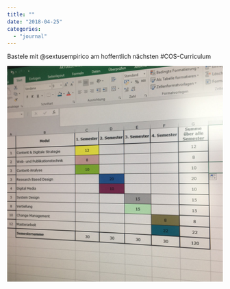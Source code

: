 ```yaml
---
title: ""
date: "2018-04-25"
categories: 
  - "journal"
---
```


Bastele mit @sextusempirico am hoffentlich nächsten #COS-Curriculum

![](images/94580607f7.jpg)
